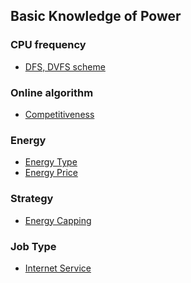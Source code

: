 Basic Knowledge of Power
----


### CPU frequency
- [DFS, DVFS scheme](https://github.com/hxwang/Seminar/blob/master/Paper-Summary/basic/Voltage-and-Frequency-Scaling-Mechanisms.md)


### Online algorithm
- [Competitiveness](https://github.com/hxwang/Seminar/blob/master/Paper-Summary/basic/Competitiveness.md)

### Energy
- [Energy Type]()
- [Energy Price]()

### Strategy
- [Energy Capping]()

### Job Type
- [Internet Service]()
